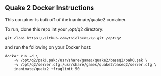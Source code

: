 ## Quake 2 Docker Instructions

This container is built off of the inanimate/quake2 container.

To run, clone this repo int your /opt/q2 directory:

```
git clone https://github.com/tnielsen2/q2.git /opt/q2
```

and run the following on your Docker host:
```
docker run -d \
    -v /opt/q2/pak0.pak:/usr/share/games/quake2/baseq2/pak0.pak \
    -v /opt/q2/server.cfg:/usr/share/games/quake2/baseq2/server.cfg \
    inanimate/quake2 +fraglimit 50
```
